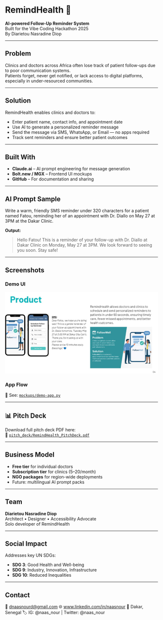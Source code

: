 # RemindHealth 💙

**AI-powered Follow-Up Reminder System**  
Built for the Vibe Coding Hackathon 2025  
By Diarietou Nasradine Diop

---

## Problem

Clinics and doctors across Africa often lose track of patient follow-ups due to poor communication systems.  
Patients forget, never get notified, or lack access to digital platforms, especially in under-resourced communities.

---

## Solution

RemindHealth enables clinics and doctors to:
- Enter patient name, contact info, and appointment date
- Use AI to generate a personalized reminder message
- Send the message via SMS, WhatsApp, or Email — no apps required
- Track sent reminders and ensure better patient outcomes

---

##  Built With

- **Claude.ai** – AI prompt engineering for message generation
- **Bolt.new / MGX** – Frontend UI mockups
- **GitHub** – For documentation and sharing

---

## AI Prompt Sample
Write a warm, friendly SMS reminder under 320 characters for a patient named Fatou, reminding her of an appointment with Dr. Diallo on May 27 at 3PM at the Dakar Clinic.

**Output:**
> Hello Fatou! This is a reminder of your follow-up with Dr. Diallo at Dakar Clinic on Monday, May 27 at 3PM. We look forward to seeing you soon. Stay safe!

---

## Screenshots

### Demo UI  
![Demo UI](https://github.com/naasnour/RemindHealth/blob/main/assets/reminderhealthdemo-ui.jpg.jpg)

### App Flow  
📄 See: [`mockups/demo-app.py`](https://github.com/naasnour/RemindHealth/blob/main/mockups/demo-app.py)

---

## 📊 Pitch Deck

Download full pitch deck PDF here:  
📄 [`pitch_deck/RemindHealth_PitchDeck.pdf`](https://github.com/naasnour/RemindHealth/blob/main/pitch_deck/RemindHealth_PitchDeck.pdf.pdf)

---

## Business Model

- **Free tier** for individual doctors  
- **Subscription tier** for clinics ($5–$20/month)  
- **NGO packages** for region-wide deployments  
- Future: multilingual AI prompt packs

---

## Team

**Diarietou Nasradine Diop**  
Architect • Designer • Accessibility Advocate  
Solo developer of RemindHealth

---

## Social Impact

Addresses key UN SDGs:
- **SDG 3**: Good Health and Well-being  
- **SDG 9**: Industry, Innovation, Infrastructure  
- **SDG 10**: Reduced Inequalities

---

## Contact

 📧 dnaasnourd@gmail.com
 🌐 www.linkedin.com/in/naasnour
 📍 Dakar, Senegal
 🏷️ IG: @naas_nour | Twitter: @naas_nour

